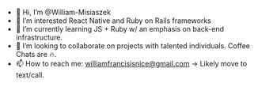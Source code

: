 - 👋 Hi, I’m @William-Misiaszek
- 👀 I’m interested React Native and Ruby on Rails frameworks
- 🌱 I’m currently learning JS + Ruby w/ an emphasis on back-end infrastructure.
- 💞️ I’m looking to collaborate on projects with talented individuals. Coffee Chats are 🔥.
- 📫 How to reach me: williamfrancisisnice@gmail.com -> Likely move to text/call.

<!---
William-Misiaszek/William-Misiaszek is a ✨ special ✨ repository because its `README.md` (this file) appears on your GitHub profile.
You can click the Preview link to take a look at your changes.
--->

